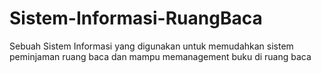 # Sistem-Informasi-RuangBaca
Sebuah Sistem Informasi yang digunakan untuk memudahkan sistem peminjaman ruang baca dan mampu memanagement buku di ruang baca
